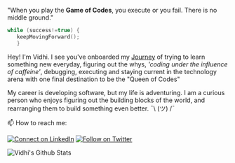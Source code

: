 "When you play the **Game of Codes**, you execute or you fail. There is no middle ground."

```cpp
while (success!=true) {
   keepMovingForward(); 
   }
```

Hey! I'm Vidhi. I see you've onboarded my [Journey](https://vidhi-mody.github.io/) of trying to learn something new everyday, figuring out the whys, *'coding under the influence of caffeine'*, debugging, executing and staying current in the technology arena with one final destination to be the "Queen of Codes"

My career is developing software, but my life is adventuring. I am a curious person who enjoys figuring out the building blocks of the world, and rearranging them to build something even better. ¯\ (ツ) /¯

📫 How to reach me:

[![Connect on LinkedIn](https://img.shields.io/badge/--linkedin?label=LinkedIn&logo=LinkedIn&style=social)](https://www.linkedin.com/in/vidhi-m)
[![Follow on Twitter](https://img.shields.io/badge/--twitter?label=Twitter&logo=Twitter&style=social)](https://twitter.com/vidhi-mody) 

![Vidhi's Github Stats](https://github-readme-stats.vercel.app/api?username=vidhi-mody&show_icons=true)
